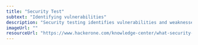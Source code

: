 ```yaml
---
title: "Security Test"
subtext: "Identifying vulnerabilities"
description: "Security testing identifies vulnerabilities and weaknesses in a software application to ensure it is protected against potential threats and attacks.<br><br>It involves checking for issues such as unauthorized access, data breaches, and compliance with security standards."
imageUrl: ""
resourceUrl: "https://www.hackerone.com/knowledge-center/what-security-testing"
---
```

